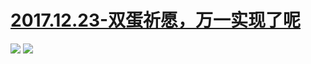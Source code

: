 # [2017.12.23-双蛋祈愿，万一实现了呢](https://t.bilibili.com/activity/double-eggs)
![](https://bilicoverimg.github.io/2017/2017.12.23-双蛋祈愿，万一实现了呢.jpg)
![](https://bilicover2017.github.io/2017.12.23.jpg)